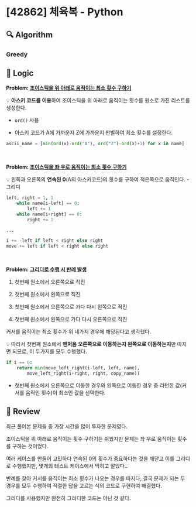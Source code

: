# [42862] 체육복 - Python

## :mag: Algorithm

### Greedy

## :round_pushpin: Logic

**Problem: <u>조이스틱을 위 아래로 움직이는 최소 횟수 구하기</u>**

💡 **아스키 코드를 이용**하여 조이스틱을 위 아래로 움직이는 횟수를 원소로 가진 리스트를 생성한다.

- `ord()` 사용

- 아스키 코드가 A에 가까운지 Z에 가까운지 판별하여 최소 횟수를 설정한다.

```python
ascii_name = [min(ord(x)-ord("A"), ord("Z")-ord(x)+1) for x in name]
```

<br />

**Problem: <u>조이스틱을 좌 우로 움직이는 최소 횟수 구하기</u>**

💡 왼쪽과 오른쪽의 **연속된 0**(A의 아스키코드)의 횟수를 구하여 적은쪽으로 움직인다. - 그리디

```python
left, right = 1, 1
    while name[i-left] == 0:
        left += 1
    while name[i+right] == 0:
        right += 1

...

i += -left if left < right else right
move += left if left < right else right
```

<br />

**Problem: <u>그리디로 수행 시 반례 발생</u>**

1. 첫번째 원소에서 오른쪽으로 직진

2. 첫번째 원소에서 왼쪽으로 직진

3. 첫번째 원소에서 오른쪽으로 가다 다시 왼쪽으로 직진

4. 첫번째 원소에서 왼쪽으로 가다 다시 오른쪽으로 직진

커서를 움직이는 최소 횟수가 위 네가지 경우에 해당된다고 생각했다.

💡 따라서 첫번째 원소에서 **맨처음 오른쪽으로 이동하는지 왼쪽으로 이동하는지**만 따지면 되므로, 이 두가지를 모두 수행했다.

```python
if i == 0:
    return min(move_left_right(i-left, left, name),
        move_left_right(i+right, right, copy_name))
```

- 첫번째 원소에서 오른쪽으로 이동한 경우와 왼쪽으로 이동한 경우 중 리턴한 값(커서를 움직인 횟수)이 최소인 값을 선택한다.

## :memo: Review

최근 풀어본 문제들 중 가장 시간을 많이 투자한 문제였다.

조이스틱을 위 아래로 움직이는 횟수 구하기는 쉬웠지만 문제는 좌 우로 움직이는 횟수를 구하는 것이었다.

여러 케이스를 만들어 고민하다 연속된 0의 횟수가 중요하다는 것을 깨닫고 이를 그리디로 수행했지만, 몇개의 테스트 케이스에서 막히고 말았다..

반례를 찾아 커서를 움직이는 최소 횟수가 나오는 경우를 따지다, 결국 문제가 되는 두 경우를 모두 수행하여 적절한 답을 고르는 식의 코드로 구현하여 해결했다.

그리디를 사용했지만 완전히 그리디한 코드는 아닌 것 같다.